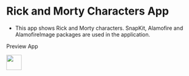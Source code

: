 # Rick and Morty Characters App

- This app shows Rick and Morty characters. SnapKit, Alamofire and AlamofireImage packages are used in the application.

Preview App

<img src="https://i.imgur.com/DapwNUc.gif" width="40" height="40" />